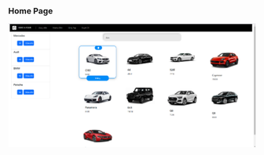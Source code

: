 ### Home Page<br/>
<img src=" https://github.com/emircanomak/rentaCar/blob/master/rent.png" width="auto"><br/> 
